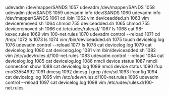 udevadm /dev/mapperSANDS
 1057  udevadm /dev/mapper/SANDS
 1058  udevadm /dev/SANDS
 1059  udevadm info  /dev/SANDS
 1060  udevadm info  /dev/mapper/SANDS
 1061  cd /bin
 1062  vim deviceadded.sh
 1063  vim deviceremoved.sh
 1064  chmod 755 deviceadded.sh 
 1065  chmod 755 deviceremoved.sh
 1066  cd /etc/udev/rules.d/
 1067  ls
 1068  cat 98-kexec.rules 
 1069  vim 100-net.rules
 1070  udevadm control --reload 
 1071  cd /tmp/
 1072  ls
 1073  ls
 1074  vim /bin/deviceadded.sh 
 1075  touch devicelog.log
 1076  udevadm control --reload 
 1077  ls
 1078  cat devicelog.log 
 1079  cat devicelog.log 
 1080  cat devicelog.log 
 1081  vim /bin/deviceadded.sh 
 1082  vim /etc/udev/rules.d/100-net.rules 
 1083  udevadm control --reload 
 1084  cat devicelog.log 
 1085  cat devicelog.log 
 1086  nmcli device status
 1087  nmcli connection show
 1088  cat devicelog.log 
 1089  nmcli device status
 1090  ifup eno33554992
 1091  dmesg
 1092  dmesg | grep /dev/sd
 1093  ifconfig 
 1094  cat devicelog.log 
 1095  vim /etc/udev/rules.d/100-net.rules 
 1096  udevadm control --reload 
 1097  cat devicelog.log 
 1098  vim /etc/udev/rules.d/100-net.rules 
